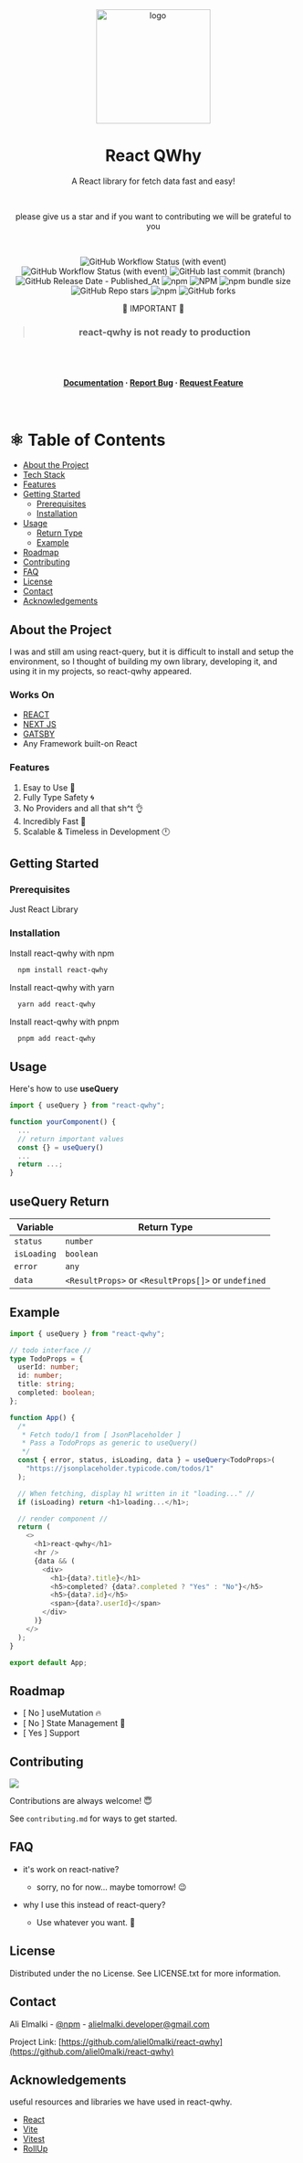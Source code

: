 <div align="center">

  <img src="./assets/20231003_165559_0000.png" alt="logo" width="200" height="auto" />
  <h1>React QWhy</h1>
    <p>A React library for fetch data fast and easy!</p>
  <br/>
  
   please give us a star and if you want to contributing we will be grateful to you

<br/>

<!-- Badges -->
<p>
  
  <img alt="GitHub Workflow Status (with event)" src="https://img.shields.io/github/actions/workflow/status/aliel0malki/react-qwhy/build-and-test.yml?label=tests">

  <img alt="GitHub Workflow Status (with event)" src="https://img.shields.io/github/actions/workflow/status/aliel0malki/react-qwhy/publish.npm.yml?style=flat-square&label=npm publish">

  <img alt="GitHub last commit (branch)" src="https://img.shields.io/github/last-commit/aliel0malki/react-qwhy/main?style=flat-square">

<img alt="GitHub Release Date - Published_At" src="https://img.shields.io/github/release-date/aliel0malki/react-qwhy?style=flat-square">

<img alt="npm" src="https://img.shields.io/npm/dm/react-qwhy?style=flat-square">

<img alt="NPM" src="https://img.shields.io/npm/l/react-qwhy?style=flat-square">

<img alt="npm bundle size" src="https://img.shields.io/bundlephobia/minzip/react-qwhy?style=flat-square">

<img alt="GitHub Repo stars" src="https://img.shields.io/github/stars/aliel0malki/react-qwhy?style=flat-square">

<img alt="npm" src="https://img.shields.io/npm/v/react-qwhy?style=flat-square">

<img alt="GitHub forks" src="https://img.shields.io/github/forks/aliel0malki/react-qwhy?style=flat-square">

</p>

🚧 IMPORTANT 🚧

> ### react-qwhy is not ready to production

  <br/>

  <br/>

<h4>
 <span></span>
    <a href="https://github.com/aliel0malki/react-qwhy">Documentation</a>
  <span> · </span>
    <a href="https://github.com/aliel0malki/react-qwhy/issues/">Report Bug</a>
  <span> · </span>
    <a href="https://github.com/aliel0malki/react-qwhy/issues/">Request Feature</a>
  </h4>
</div>

<br />

<!-- Table of Contents -->

# ⚛️ Table of Contents

- [About the Project](#about-the-project)
- [Tech Stack](#works-on)
- [Features](#features)
- [Getting Started](#getting-started)
  - [Prerequisites](#prerequisites)
  - [Installation](#installation)
- [Usage](#usage)
  - [Return Type](#usequery-return)
  - [Example](#example)
- [Roadmap](#roadmap)
- [Contributing](#contributing)
- [FAQ](#faq)
- [License](#license)
- [Contact](#contact)
- [Acknowledgements](#acknowledgements)

<!-- About the Project -->

## About the Project

I was and still am using react-query, but it is difficult to install and setup the environment, so I thought of building my own library, developing it, and using it in my projects, so react-qwhy appeared.

<!-- TechStack -->

### Works On

  <ul>
    <li><a href="https://react.dev/">REACT</a></li>
    <li><a href="https://nextjs.org/">NEXT JS</a></li>
    <li><a href="https://gatsby.dev/">GATSBY</a></li>
    <li>Any Framework built-on React</li>
  </ul>

<!-- Features -->

### Features

1. Esay to Use 🧠
2. Fully Type Safety 🌀
3. No Providers and all that sh^t 👌
4. Incredibly Fast 🚀
5. Scalable & Timeless in Development 🕛

<!-- Getting Started -->

## Getting Started

<!-- Prerequisites -->

### Prerequisites

Just React Library

<!-- Installation -->

### Installation

Install react-qwhy with npm

```bash
  npm install react-qwhy
```

Install react-qwhy with yarn

```bash
  yarn add react-qwhy
```

Install react-qwhy with pnpm

```bash
  pnpm add react-qwhy
```

<!-- Usage -->

## Usage

Here's how to use **useQuery**

```typescript
import { useQuery } from "react-qwhy";

function yourComponent() {
  ...
  // return important values
  const {} = useQuery()
  ...
  return ...;
}
```

## useQuery Return

| Variable    | Return Type                                         |
| ----------- | --------------------------------------------------- |
| `status`    | `number`                                            |
| `isLoading` | `boolean`                                           |
| `error`     | `any`                                               |
| `data`      | `<ResultProps>` or `<ResultProps[]>` or `undefined` |

## Example

```typescript
import { useQuery } from "react-qwhy";

// todo interface //
type TodoProps = {
  userId: number;
  id: number;
  title: string;
  completed: boolean;
};

function App() {
  /*
   * Fetch todo/1 from [ JsonPlaceholder ]
   * Pass a TodoProps as generic to useQuery()
   */
  const { error, status, isLoading, data } = useQuery<TodoProps>(
    "https://jsonplaceholder.typicode.com/todos/1"
  );

  // When fetching, display h1 written in it "loading..." //
  if (isLoading) return <h1>loading...</h1>;

  // render component //
  return (
    <>
      <h1>react-qwhy</h1>
      <hr />
      {data && (
        <div>
          <h1>{data?.title}</h1>
          <h5>completed? {data?.completed ? "Yes" : "No"}</h5>
          <h5>{data?.id}</h5>
          <span>{data?.userId}</span>
        </div>
      )}
    </>
  );
}

export default App;
```

<!-- Roadmap -->

## Roadmap

- [ No ] useMutation 🔥
- [ No ] State Management 🐐
- [ Yes ] Support

<!-- Contributing -->

## Contributing

<a href="https://github.com/aliel0malki/react-qwhy/graphs/contributors">
  <img src="https://contrib.rocks/image?repo=aliel0malki/react-qwhy" />
</a>

Contributions are always welcome! 😇

See `contributing.md` for ways to get started.

<!-- FAQ -->

## FAQ

- it's work on react-native?

  - sorry, no for now... maybe tomorrow! 😉

- why I use this instead of react-query?
  - Use whatever you want. 🤷

<!-- License -->

## License

Distributed under the no License. See LICENSE.txt for more information.

<!-- Contact -->

## Contact

Ali Elmalki - [@npm](https://www.npmjs.com/~alielmalki) - alielmalki.developer@gmail.com

Project Link: [https://github.com/aliel0malki/react-qwhy](https://github.com/aliel0malki/react-qwhy)

<!-- Acknowledgments -->

## Acknowledgements

useful resources and libraries we have used in react-qwhy.

- [React](https://react.dev/)
- [Vite](https://vitejs.dev/)
- [Vitest](https://vitest.dev)
- [RollUp](https://rollup.dev)
